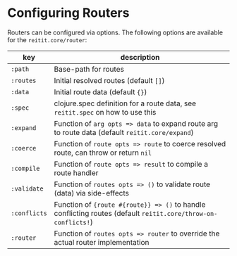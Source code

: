 # Configuring Routers

Routers can be configured via options. The following options are available for the `reitit.core/router`:

  | key          | description |
  |--------------|-------------|
  | `:path`      | Base-path for routes |
  | `:routes`    | Initial resolved routes (default `[]`) |
  | `:data`      | Initial route data (default `{}`) |
  | `:spec`      | clojure.spec definition for a route data, see `reitit.spec` on how to use this |
  | `:expand`    | Function of `arg opts => data` to expand route arg to route data (default `reitit.core/expand`) |
  | `:coerce`    | Function of `route opts => route` to coerce resolved route, can throw or return `nil` |
  | `:compile`   | Function of `route opts => result` to compile a route handler |
  | `:validate`  | Function of `routes opts => ()` to validate route (data) via side-effects |
  | `:conflicts` | Function of `{route #{route}} => ()` to handle conflicting routes (default `reitit.core/throw-on-conflicts!`) |
  | `:router`    | Function of `routes opts => router` to override the actual router implementation |
